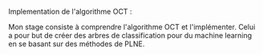 Implementation de l'algorithme OCT :

Mon stage consiste à comprendre l'algorithme OCT et l'implémenter. Celui a pour but de créer des arbres de classification pour du machine learning en se basant sur des méthodes de PLNE.